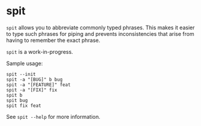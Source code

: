 # spit

`spit` allows you to abbreviate commonly typed phrases. This makes it easier to type such phrases for piping and prevents inconsistencies that arise from having to remember the exact phrase.

`spit` is a work-in-progress.

Sample usage:

```
spit --init
spit -a "[BUG]" b bug
spit -a "[FEATURE]" feat
spit -a "[FIX]" fix
spit b
spit bug
spit fix feat
```

See `spit --help` for more information.